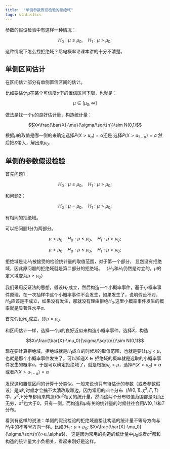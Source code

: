 ```yaml
---
title:  "单侧参数假设检验的拒绝域"
tags: statistics
---
```



参数的假设检验中有这样一种情况：

$$H_0:\mu\leq\mu_0,\quad H_1:\mu>\mu_0;$$

这种情况下怎么找拒绝域？尼电概率论课本讲的十分不清楚。

## 单侧区间估计

在区间估计部分有单侧置信区间的估计。

比如要估计$\mu$在某个可信度$\alpha$下的置信区间下限，也就是：

$$\mu\in[\mu_0,\infty]$$

做法是找一个$\mu$的良好估计量，构造统计量：

$$X=\frac{\bar{X}-\mu}{\sigma/\sqrt{n}}\sim N(0,1)$$

根据$\mu$的取值是哪一侧的来确定选择$P(X>u_\alpha)=\alpha$还是
选择$P(X>u_{1-\alpha})=\alpha$
然后把$X$带入，解出来$\mu_0$.

## 单侧的参数假设检验

首先问题1：

$$H_0:\mu\leq\mu_0,\quad H_1:\mu>\mu_0;$$

和问题2：

$$H_0:\mu=\mu_0,\quad H_1:\mu>\mu_0;$$

有相同的拒绝域。

可以把问题1分为两部分。

$$\mu<\mu_0 \quad H_0:\mu\leq\mu_0,\quad H_1:\mu>\mu_0;$$

$$\mu>\mu_0 \quad H_0:\mu\leq\mu_0,\quad H_1:\mu>\mu_0;$$

拒绝域是让$H_1$被接受的检验统计量的取值范围，对于第一个部分，
显然没有拒绝域，因此原问题的拒绝域就是第二部分的拒绝域。
（$H_0$和$H_1$仍然是对立的，$\mu$的定义域变为$\mu\geq\mu_0$）

我们采用反证法的思想，假设$H_0$成立，然后构造一个小概率事件，基于小概率事件原理，在一次抽样中这个小概率事件不会发生，如果发生了，说明假设不对，$H_0$应该是不成立，如果没有发生，那就没有理由拒绝$H_0$.这里小概率事件发生的概率就是显著性水平$\alpha$.

首先假设$H_0$成立，即$\mu=\mu_0$.

和区间估计一样，选择一个$\mu$的良好近似来构造小概率事件。选择$\bar{X}$，构造

$$X=\frac{\bar{X}-\mu_0}{\sigma/\sqrt{n}}\sim N(0,1)$$

现在要计算拒绝域，拒绝域就是$H_1$成立的时候$X$的取值范围，也就是要让$\mu_0<\mu$，也就是那个小概率事件发生了。可以知道$X\in \text{拒绝域}$的概率就是选取的小概率事件发生的概率$\alpha$，于是可以确定拒绝域了，就是根据$\mu_0<\mu$，选择$P(X>u_\alpha)=\alpha$或者$P(X>u_{1-\alpha})=\alpha$

发现这和置信区间的计算十分类似。一般来说也只有待估计的参数（或者参数假设）是$\mu$的时候才会搞不太清改取哪边。因为常用的四个分布（$N(0,1), \chi^2,F,T$）中，$\chi^2,F$分布都用来构造和$\sigma^2$相关的统计量，然而这两个分布取值范围都是0到正无穷，$\sigma^2$也大于0，只有一侧。而构造和$\mu$有关的统计量的时候往往会用$N(0,1)$和$T$分布。

看到有这样的说法：单侧的假设检验的拒绝域直接让构造的统计量不等号方向与$H_1$中的不等号方向一样。比如($H_1:\mu>\mu_0;$ $X=\frac{\bar{X}-\mu_0}{\sigma/\sqrt{n}}>u_\alpha$)，
这是因为常用的构造的统计量中$\mu_0$或者$\sigma^2$都和构造的统计量大小负相关，看起来刚好是这样。